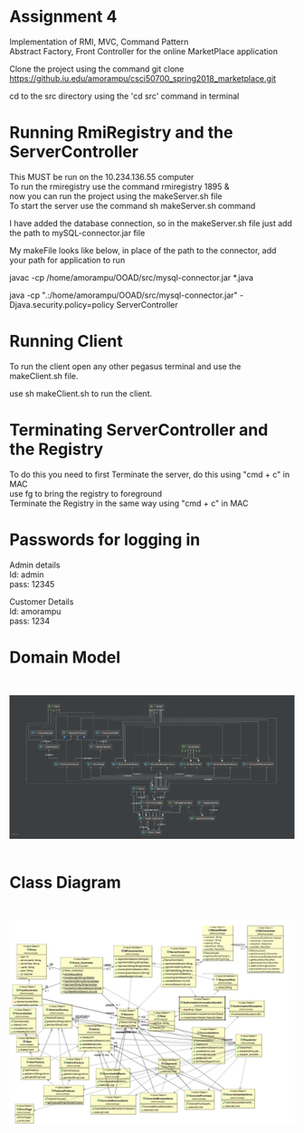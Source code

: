 # Assignment 4    
Implementation of RMI, MVC, Command Pattern  
Abstract Factory, Front Controller for the online MarketPlace application  

Clone the project using the command git clone https://github.iu.edu/amorampu/csci50700_spring2018_marketplace.git  

cd to the src directory using the 'cd src' command in terminal  

# Running RmiRegistry and the ServerController
This MUST be run on the 10.234.136.55 computer  
To run the rmiregistry use the command rmiregistry 1895 &           
now you can run the project using the makeServer.sh file  
To start the server use the command sh makeServer.sh command  

I have added the database connection, so in the makeServer.sh file just add the path to mySQL-connector.jar file  

My makeFile looks like below, in place of the path to the connector, add your path for application to run    

javac -cp /home/amorampu/OOAD/src/mysql-connector.jar *.java  

java -cp ".:/home/amorampu/OOAD/src/mysql-connector.jar" -Djava.security.policy=policy ServerController  

# Running Client

To run the client open any other pegasus terminal and use the makeClient.sh file.  

use sh makeClient.sh to run the client.  

# Terminating ServerController and the Registry
To do this you need to first Terminate the server, do this using "cmd + c" in MAC    
use fg to bring the registry to foreground  
Terminate the Registry in the same way using "cmd + c" in MAC  

# Passwords for logging in

Admin details  
Id: admin  
pass: 12345  

Customer Details  
Id: amorampu  
pass: 1234  

# Domain Model

&nbsp;
&nbsp;
&nbsp;
&nbsp;



![alt text](/Images/Domain.png "Domain Model")  
&nbsp;
&nbsp;
&nbsp;
&nbsp;
&nbsp;
&nbsp;
&nbsp;
&nbsp;
&nbsp;

# Class Diagram 
&nbsp;
&nbsp;
&nbsp;
&nbsp;


![alt text](/Images/class.png "Class Diagram")

